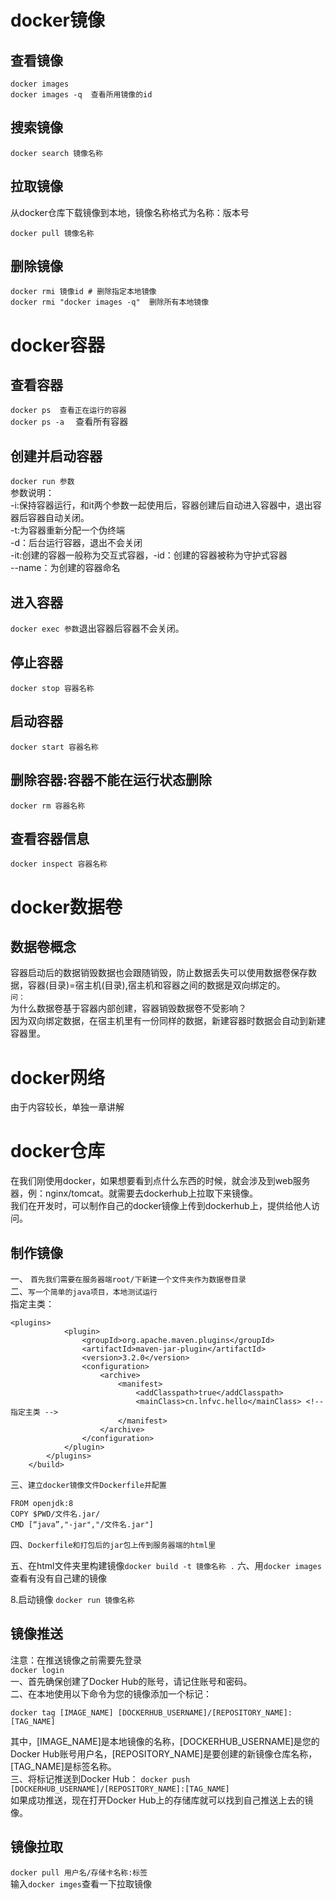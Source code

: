# docker镜像
## 查看镜像
`docker images`   
`docker images -q  查看所用镜像的id`
## 搜索镜像
`docker search 镜像名称`

## 拉取镜像
从docker仓库下载镜像到本地，镜像名称格式为名称：版本号

`docker pull 镜像名称`  
## 删除镜像
`docker rmi 镜像id # 删除指定本地镜像`        
`docker rmi "docker images -q"  删除所有本地镜像`

# docker容器
## 查看容器
`docker ps  查看正在运行的容器`    
`docker ps -a  ` 查看所有容器   
## 创建并启动容器
`docker run 参数`  
参数说明：   
-i:保持容器运行，和it两个参数一起使用后，容器创建后自动进入容器中，退出容器后容器自动关闭。    
-t:为容器重新分配一个伪终端    
-d：后台运行容器，退出不会关闭    
-it:创建的容器一般称为交互式容器，-id：创建的容器被称为守护式容器     
--name：为创建的容器命名   
## 进入容器
`docker exec 参数`退出容器后容器不会关闭。   
## 停止容器
`docker stop 容器名称`   
## 启动容器
`docker start 容器名称`
## 删除容器:容器不能在运行状态删除
`docker rm 容器名称`

## 查看容器信息
`docker inspect 容器名称`
# docker数据卷
## 数据卷概念
容器启动后的数据销毁数据也会跟随销毁，防止数据丢失可以使用数据卷保存数据，容器(目录)=宿主机(目录),宿主机和容器之间的数据是双向绑定的。   
`问：`   
为什么数据卷基于容器内部创建，容器销毁数据卷不受影响？    
因为双向绑定数据，在宿主机里有一份同样的数据，新建容器时数据会自动到新建容器里。
# docker网络
由于内容较长，单独一章讲解
# docker仓库
在我们刚使用docker，如果想要看到点什么东西的时候，就会涉及到web服务器，例：nginx/tomcat。就需要去dockerhub上拉取下来镜像。  
我们在开发时，可以制作自己的docker镜像上传到dockerhub上，提供给他人访问。

## 制作镜像
一、
`首先我们需要在服务器端root/下新建一个文件夹作为数据卷目录   `   
二、`写一个简单的java项目，本地测试运行`   
指定主类：
````
<plugins>
            <plugin>
                <groupId>org.apache.maven.plugins</groupId>
                <artifactId>maven-jar-plugin</artifactId>
                <version>3.2.0</version>
                <configuration>
                    <archive>
                        <manifest>
                            <addClasspath>true</addClasspath>
                            <mainClass>cn.lnfvc.hello</mainClass> <!-- 指定主类 -->
                        </manifest>
                    </archive>
                </configuration>
            </plugin>
        </plugins>
    </build>
````

三、`建立docker镜像文件Dockerfile并配置`
```
FROM openjdk:8
COPY $PWD/文件名.jar/
CMD [“java”,"-jar","/文件名.jar"]
```

四、`Dockerfile和打包后的jar包上传到服务器端的html里`

五、在html文件夹里构建镜像`docker build -t 镜像名称 .`
六、用`docker images`查看有没有自己建的镜像

8.启动镜像
`docker run 镜像名称`
<!-- ![节点](./1.PNG) -->

## 镜像推送
注意：在推送镜像之前需要先登录    
`docker login`    
一、首先确保创建了Docker Hub的账号，请记住账号和密码。   
二、在本地使用以下命令为您的镜像添加一个标记：   
```
docker tag [IMAGE_NAME] [DOCKERHUB_USERNAME]/[REPOSITORY_NAME]:[TAG_NAME]
```
其中，[IMAGE_NAME]是本地镜像的名称，[DOCKERHUB_USERNAME]是您的Docker Hub账号用户名，[REPOSITORY_NAME]是要创建的新镜像仓库名称，[TAG_NAME]是标签名称。   
三、将标记推送到Docker Hub：
`docker push [DOCKERHUB_USERNAME]/[REPOSITORY_NAME]:[TAG_NAME]`    
如果成功推送，现在打开Docker Hub上的存储库就可以找到自己推送上去的镜像。

## 镜像拉取
`docker pull 用户名/存储卡名称:标签`  
输入`docker imges`查看一下拉取镜像